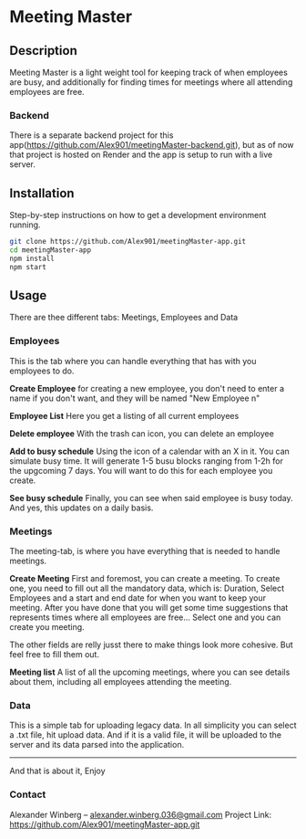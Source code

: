 # Meeting Master

## Description
Meeting Master is a light weight tool for keeping track of when employees are busy, and 
additionally for finding times for meetings where all attending employees are free.

### Backend
There is a separate backend project for this app(https://github.com/Alex901/meetingMaster-backend.git), but as of now that project is hosted on Render and the app is setup to run with a live server. 


## Installation
Step-by-step instructions on how to get a development environment running.

```bash
git clone https://github.com/Alex901/meetingMaster-app.git
cd meetingMaster-app
npm install
npm start
```

## Usage
There are thee different tabs: Meetings, Employees and Data

### Employees
This is the tab where you can handle everything that 
has with you employees to do.

**Create Employee** 
for creating a new employee, you don't need to enter 
a name if you don't want, and they will be named "New Employee n" 

**Employee List** 
Here you get a listing of all current employees

**Delete employee** 
With the trash can icon, you can delete an employee

**Add to busy schedule** 
Using the icon of a calendar with an X in it. You can simulate busy time. 
It will generate 1-5 busu blocks ranging from 1-2h for the upgcoming 7 
days. You will want to do this for each employee you create.

**See busy schedule** 
Finally, you can see when said employee is busy today. And yes, this updates
on a daily basis. 

### Meetings
The meeting-tab, is where you have everything that is needed to 
handle meetings.

**Create Meeting**
First and foremost, you can create a meeting. To create one, 
you need to fill out all the mandatory data, which is: 
Duration, Select Employees and a start and end date for when 
you want to keep your meeting. After you have done that 
you will get some time suggestions that represents times
where all employees are free... Select one and you can 
create you meeting. 

The other fields are relly jusst there to make things look
more cohesive. But feel free to fill them out. 

**Meeting list**
A list of all the upcoming meetings, where you can see details 
about them, including all employees attending the meeting.

### Data ###
This is a simple tab for uploading legacy data. In all simplicity
you can select a .txt file, hit upload data. And if it is a valid
file, it will be uploaded to the server and its data parsed into 
the application. 

---

And that is about it,
Enjoy



### Contact ###
Alexander Winberg – alexander.winberg.036@gmail.com
Project Link: https://github.com/Alex901/meetingMaster-app.git